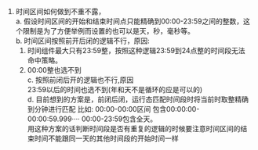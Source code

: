 1. 时间区间如何做到不重不露，  
    a. 假设时间区间的开始和结束时间点只能精确到00:00-23:59之间的整数，这个限制是为了方便举例而设置的也可以是天，秒，毫秒等。     
    b. 时间区间按照前开后闭的逻辑不行，原因:     
      1. 时间组件最大只有23:59整，按照这种逻辑23:59到24点整的时间段无法命中策略。   
      2. 00:00整也选不到        
    c. 按照前闭后开的逻辑也不行,原因      
      23:59以后的时间也选不到(年和天不是循环的应是可以的)        
    d. 目前想到的方案是，前闭后闭，运行态匹配时间段时将当前时取整精确到分钟进行匹配
      比如: 00:00-00:00区间 包含00:00:00-00:00:59.999···· 
      00:00-23:59包含全天。  
      用这种方案的话判断时间段是否有重复的逻辑的时候要注意时间区间的结束时间不能跟同一天的其他时间段的开始时间一样
